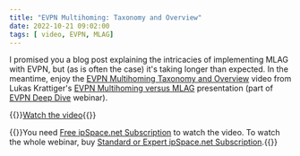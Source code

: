 ```yaml
---
title: "EVPN Multihoming: Taxonomy and Overview"
date: 2022-10-21 09:02:00
tags: [ video, EVPN, MLAG]
---
```

I promised you a blog post explaining the intricacies of implementing MLAG with EVPN, but (as is often the case) it's taking longer than expected. In the meantime, enjoy the [EVPN Multihoming Taxonomy and Overview](https://my.ipspace.net/bin/get/EVPN/M1%20-%20Taxonomy%20and%20Overview.mp4?doccode=EVPN) video from Lukas Krattiger's [EVPN Multihoming versus MLAG](https://my.ipspace.net/bin/list?id=EVPN#MH) presentation (part of [EVPN Deep Dive](https://www.ipspace.net/EVPN_Technical_Deep_Dive) webinar).

{{<jump>}}[Watch the video](https://my.ipspace.net/bin/get/EVPN/M1%20-%20Taxonomy%20and%20Overview.mp4?doccode=EVPN){{</jump>}}

{{<note info>}}You need [Free ipSpace.net Subscription](https://www.ipspace.net/Subscription/Free) to watch the video. To watch the whole webinar, buy [Standard or Expert ipSpace.net Subscription](https://www.ipspace.net/Subscription/).{{</note>}}

